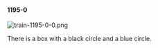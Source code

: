 #### 1195-0
![train-1195-0-0.png](https://github.com/lil-lab/nlvr/raw/master/nlvr/train/images/21/train-1195-0-0.png "train-1195-0-0.png")

There is a box with a black circle and a blue circle.
